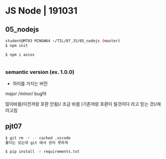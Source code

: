 # JS Node | 191031



## 05_nodejs

```bash
student@M703 MINGW64 ~/TIL/07_JS/05_nodejs (master)
$ npm init

$ npm i axios



```



### semantic version (ex. 1.0.0) 

*  의미를 가지는 버전 

major /minor/ bugfit

많이바뀜(이전꺼랑 호환 안됨)/ 조금 바뀜 (기존꺼랑 호환이 될것이다 라고 믿는 것)/에러고침



## pjt07



```bash
$ git rm -r -- cached .vscode  
폴더는 있는데 git 에서 관리 못하게 

$ pip install -r requirements.txt



```


